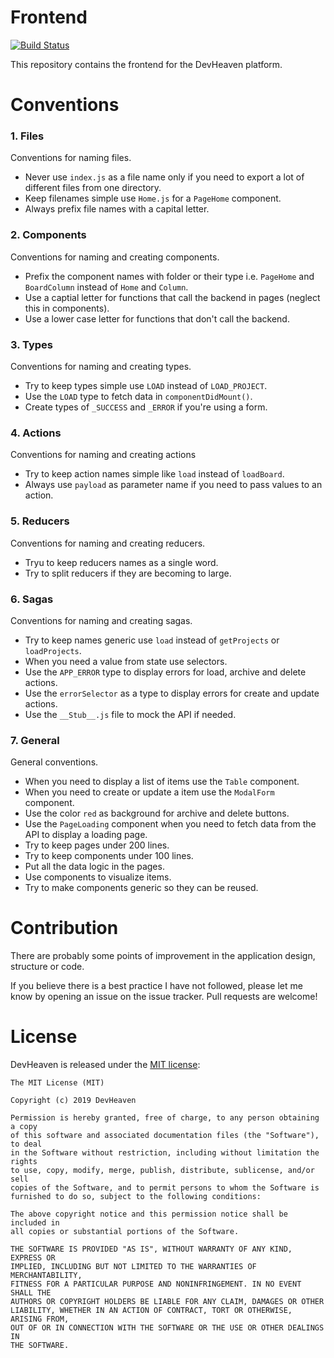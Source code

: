 # Frontend
[![Build Status](http://drone.devheaven.nl/api/badges/devheaven-platform/frontend/status.svg)](http://drone.devheaven.nl/devheaven-platform/frontend)

This repository contains the frontend for the DevHeaven platform.

# Conventions

### 1. Files
Conventions for naming files.

* Never use `index.js` as a file name only if you need to export a lot of different files from one directory.
* Keep filenames simple use `Home.js` for a `PageHome` component.
* Always prefix file names with a capital letter.

### 2. Components
Conventions for naming and creating components.

* Prefix the component names with folder or their type i.e. `PageHome` and `BoardColumn` instead of `Home` and `Column`.
* Use a captial letter for functions that call the backend in pages (neglect this in components).
* Use a lower case letter for functions that don't call the backend.

### 3. Types
Conventions for naming and creating types.

* Try to keep types simple use `LOAD` instead of `LOAD_PROJECT`.
* Use the `LOAD` type to fetch data in `componentDidMount()`.
* Create types of `_SUCCESS` and `_ERROR` if you're using a form.

### 4. Actions
Conventions for naming and creating actions

* Try to keep action names simple like `load` instead of `loadBoard`.
* Always use `payload` as parameter name if you need to pass values to an action.

### 5. Reducers
Conventions for naming and creating reducers.

* Tryu to keep reducers names as a single word.
* Try to split reducers if they are becoming to large.

### 6. Sagas
Conventions for naming and creating sagas.

* Try to keep names generic use `load` instead of `getProjects` or `loadProjects`.
* When you need a value from state use selectors.
* Use the `APP_ERROR` type to display errors for load, archive and delete actions.
* Use the `errorSelector` as a type to display errors for create and update actions.
* Use the `__Stub__.js` file to mock the API if needed.

### 7. General
General conventions.

* When you need to display a list of items use the `Table` component.
* When you need to create or update a item use the `ModalForm` component.
* Use the color `red` as background for archive and delete buttons.
* Use the `PageLoading` component when you need to fetch data from the API to display a loading page.
* Try to keep pages under 200 lines.
* Try to keep components under 100 lines.
* Put all the data logic in the pages.
* Use components to visualize items.
* Try to make components generic so they can be reused.

# Contribution
There are probably some points of improvement in the application design, structure or code.

If you believe there is a best practice I have not followed, please let me know by opening an issue on the issue tracker. Pull requests are welcome!

# License
DevHeaven is released under the [MIT license](http://opensource.org/licenses/MIT):

```
The MIT License (MIT)

Copyright (c) 2019 DevHeaven

Permission is hereby granted, free of charge, to any person obtaining a copy
of this software and associated documentation files (the "Software"), to deal
in the Software without restriction, including without limitation the rights
to use, copy, modify, merge, publish, distribute, sublicense, and/or sell
copies of the Software, and to permit persons to whom the Software is
furnished to do so, subject to the following conditions:

The above copyright notice and this permission notice shall be included in
all copies or substantial portions of the Software.

THE SOFTWARE IS PROVIDED "AS IS", WITHOUT WARRANTY OF ANY KIND, EXPRESS OR
IMPLIED, INCLUDING BUT NOT LIMITED TO THE WARRANTIES OF MERCHANTABILITY,
FITNESS FOR A PARTICULAR PURPOSE AND NONINFRINGEMENT. IN NO EVENT SHALL THE
AUTHORS OR COPYRIGHT HOLDERS BE LIABLE FOR ANY CLAIM, DAMAGES OR OTHER
LIABILITY, WHETHER IN AN ACTION OF CONTRACT, TORT OR OTHERWISE, ARISING FROM,
OUT OF OR IN CONNECTION WITH THE SOFTWARE OR THE USE OR OTHER DEALINGS IN
THE SOFTWARE.
```
